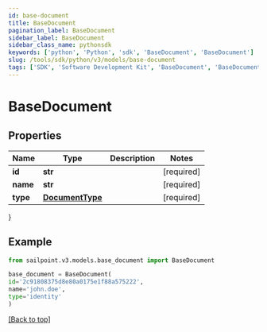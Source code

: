 ```yaml
---
id: base-document
title: BaseDocument
pagination_label: BaseDocument
sidebar_label: BaseDocument
sidebar_class_name: pythonsdk
keywords: ['python', 'Python', 'sdk', 'BaseDocument', 'BaseDocument'] 
slug: /tools/sdk/python/v3/models/base-document
tags: ['SDK', 'Software Development Kit', 'BaseDocument', 'BaseDocument']
---
```


# BaseDocument


## Properties

Name | Type | Description | Notes
------------ | ------------- | ------------- | -------------
**id** | **str** |  | [required]
**name** | **str** |  | [required]
**type** | [**DocumentType**](document-type) |  | [required]
}

## Example

```python
from sailpoint.v3.models.base_document import BaseDocument

base_document = BaseDocument(
id='2c91808375d8e80a0175e1f88a575222',
name='john.doe',
type='identity'
)

```
[[Back to top]](#) 

